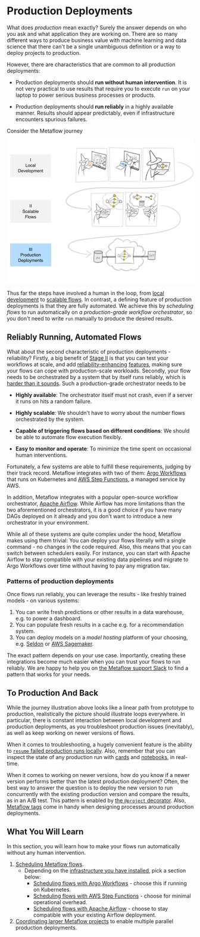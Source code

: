 
# Production Deployments

What does *production* mean exactly? Surely the answer depends on who you ask and what application they are working on. There are so many different
ways to produce business value with machine learning and data science that there can't be a single unambiguous definition or a way to deploy
projects to production.

However, there are characteristics that are common to all production deployments:

 - Production deployments should **run without human intervention**. It is not very practical to use results that require you to execute `run`
 on your laptop to power serious business processes or products.

 - Production deployments should **run reliably** in a highly available manner. Results should appear predictably, even if infrastructure encounters spurious failures.

Consider the Metaflow journey

![](/assets/intro-cartoon-3.svg)

Thus far the steps have involved a human in the loop, from [local development](/metaflow/introduction) to [scalable flows](/scaling/introduction).
In contrast, a defining feature of production deployments is that they are fully automated. We achieve this by *scheduling flows* to run automatically on
*a production-grade workflow orchestrator*, so you don't need to write `run` manually to produce the desired results.

## Reliably Running, Automated Flows

What about the second characteristic of production deployments - reliability? Firstly, a big benefit of [Stage II](/scaling/introduction) is that you can
test your workflows at scale, and add [reliability-enhancing](/scaling/failures) [features](/scaling/dependencies), making sure your flows can cope with
production-scale workloads. Secondly, your flow needs to be orchestrated by a system that by itself runs reliably, which is [harder than it sounds](https://netflixtechblog.com/unbundling-data-science-workflows-with-metaflow-and-aws-step-functions-d454780c6280). Such a production-grade orchestrator needs to be

 - **Highly available**: The orchestrator itself must not crash, even if a server it runs on hits a random failure.

 - **Highly scalable**: We shouldn't have to worry about the number flows orchestrated by the system.

 - **Capable of triggering flows based on different conditions**: We should be able to automate flow execution flexibly.

 - **Easy to monitor and operate**: To minimize the time spent on occasional human interventions.

Fortunately, a few systems are able to fulfill these requirements, judging by their track record. Metaflow integrates with two of them:
[Argo Workflows](https://argoproj.github.io/argo-workflows/) that runs on Kubernetes and [AWS Step Functions](https://aws.amazon.com/step-functions/),
a managed service by AWS.

In addition, Metaflow integrates with a popular open-source workflow orchestrator, [Apache Airflow](https://airflow.apache.org/). While Airflow has
more limitations than the two aforementioned orchestrators, it is a good choice if you have many DAGs deployed on it already and you don't want to 
introduce a new orchestrator in your environment.

While all of these systems are quite complex under the hood, Metaflow makes using them trivial:
You can deploy your flows literally with a single command - no changes in the code required. Also, this means that you can switch between schedulers
easily. For instance, you can start with Apache Airflow to stay compatible with your existing data pipelines and migrate to Argo Workflows over time
without having to pay any migration tax.

### Patterns of production deployments

Once flows run reliably, you can leverage the results - like freshly trained models - on various systems:

1. You can write fresh predictions or other results in a data warehouse, e.g. to power a dashboard.
2. You can populate fresh results in a cache e.g. for a recommendation system.
3. You can deploy models on a *model hosting* platform of your choosing, e.g. [Seldon](https://www.seldon.io/) or [AWS Sagemaker](https://docs.aws.amazon.com/sagemaker/latest/dg/how-it-works-deployment.html).

The exact pattern depends on your use case. Importantly, creating these integrations become much easier when you can trust your flows to run reliably. We are happy to help
you on [the Metaflow support Slack](http://slack.outerbounds.co) to find a pattern that works for your needs.

## To Production And Back

While the journey illustration above looks like a linear path from prototype to production, realistically the picture should illustrate loops everywhere. In particular, there is
constant interaction between local development and production deployments, as you troubleshoot production issues (inevitably), as well as keep working on newer versions of flows. 

When it comes to troubleshooting, a hugely convenient feature is the ability to [`resume` failed production runs locally](/metaflow/debugging#reproducing-production-issues-locally).
Also, remember that you can inspect the state of any production run with [cards](/metaflow/visualizing-results) and [notebooks](/metaflow/client), in real-time.

When it comes to working on newer versions, how do you know if a newer version performs better than the latest production deployment? Often, the best way to answer the question is
to deploy the new version to run concurrently with the existing production version and compare the results, as in an A/B test.
This pattern is enabled by [the `@project` decorator](coordinating-larger-metaflow-projects). Also, [Metaflow tags](https://outerbounds.com/blog/five-ways-to-use-the-new-metaflow-tags/)
come in handy when designing processes around production deployments.

## What You Will Learn

In this section, you will learn how to make your flows run automatically without any human intervention. 

1. [Scheduling Metaflow flows](/production/scheduling-metaflow-flows/introduction).
   - Depending on the [infrastructure you have installed](/getting-started/infrastructure), pick a section below:
      - [Scheduling flows with Argo Workflows](/production/scheduling-metaflow-flows/scheduling-with-argo-workflows) - choose this if running on Kubernetes.
      - [Scheduling flows with AWS Step Functions](/production/scheduling-metaflow-flows/scheduling-with-aws-step-functions) - choose for minimal operational overhead.
      - [Scheduling flows with Apache Airflow](/production/scheduling-metaflow-flows/scheduling-with-airflow) - choose to stay compatible with your existing Airflow deployment.
 2. [Coordinating larger Metaflow projects](/production/coordinating-larger-metaflow-projects) to enable multiple parallel production deployments.

